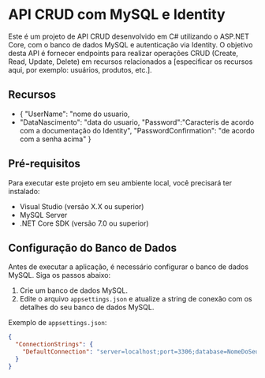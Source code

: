 # API CRUD com MySQL e Identity

Este é um projeto de API CRUD desenvolvido em C# utilizando o ASP.NET Core, com o banco de dados MySQL e autenticação via Identity. O objetivo desta API é fornecer endpoints para realizar operações CRUD (Create, Read, Update, Delete) em recursos relacionados a [especificar os recursos aqui, por exemplo: usuários, produtos, etc.].

## Recursos

- { "UserName": "nome do usuario,
- "DataNascimento": "data do usuario,
  "Password":"Caracteris de acordo com a documentação do Identity",
  "PasswordConfirmation": "de acordo com a senha acima"
}

## Pré-requisitos

Para executar este projeto em seu ambiente local, você precisará ter instalado:
- Visual Studio (versão X.X ou superior)
- MySQL Server
- .NET Core SDK (versão 7.0 ou superior)

## Configuração do Banco de Dados

Antes de executar a aplicação, é necessário configurar o banco de dados MySQL. Siga os passos abaixo:

1. Crie um banco de dados MySQL.
2. Edite o arquivo `appsettings.json` e atualize a string de conexão com os detalhes do seu banco de dados MySQL.

Exemplo de `appsettings.json`:

```json
{
  "ConnectionStrings": {
    "DefaultConnection": "server=localhost;port=3306;database=NomeDoSeuBanco;user=seuUsuario;password=suaSenha;"
  }
}
